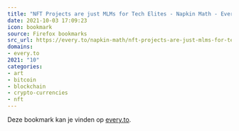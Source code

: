 ```yaml
---
title: "NFT Projects are just MLMs for Tech Elites - Napkin Math - Every"
date: 2021-10-03 17:09:23
icon: bookmark
source: Firefox bookmarks
src_url: https://every.to/napkin-math/nft-projects-are-just-mlms-for-tech-elites
domains:
- every.to
2021: "10"
categories:
- art
- bitcoin
- blockchain
- crypto-currencies
- nft
---
```

Deze bookmark kan je vinden op [every.to](https://every.to/napkin-math/nft-projects-are-just-mlms-for-tech-elites).
